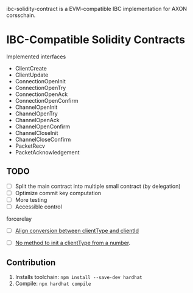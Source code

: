ibc-solidity-contract is a EVM-compatible IBC implementation for AXON corsschain.

# IBC-Compatible Solidity Contracts

Implemented interfaces

- ClientCreate
- ClientUpdate
- ConnectionOpenInit
- ConnectionOpenTry
- ConnectionOpenAck
- ConnectionOpenConfirm
- ChannelOpenInit
- ChannelOpenTry
- ChannelOpenAck
- ChannelOpenConfirm
- ChannelCloseInit
- ChannelCloseConfirm
- PacketRecv
- PacketAcknowledgement

## TODO

- [ ] Split the main contract into multiple small contract (by delegation)
- [ ] Optimize commit key computation
- [ ] More testing
- [ ] Accessible control

forcerelay
- [ ] [Align conversion between clientType and clientId](https://github.com/synapseweb3/forcerelay/blob/main/crates/relayer-types/src/core/ics24_host/identifier.rs#L145)
- [ ] [No method to init a clientType from a number](https://github.com/synapseweb3/forcerelay/blob/main/crates/relayer-types/src/core/ics02_client/client_type.rs#L27).


## Contribution

1. Installs toolchain: `npm install --save-dev hardhat`
2. Compile: `npx hardhat compile`
